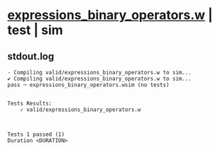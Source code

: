 # [expressions_binary_operators.w](../../../../examples/tests/valid/expressions_binary_operators.w) | test | sim

## stdout.log
```log
- Compiling valid/expressions_binary_operators.w to sim...
✔ Compiling valid/expressions_binary_operators.w to sim...
pass ─ expressions_binary_operators.wsim (no tests)
 

Tests Results:
    ✓ valid/expressions_binary_operators.w



Tests 1 passed (1) 
Duration <DURATION>

```

